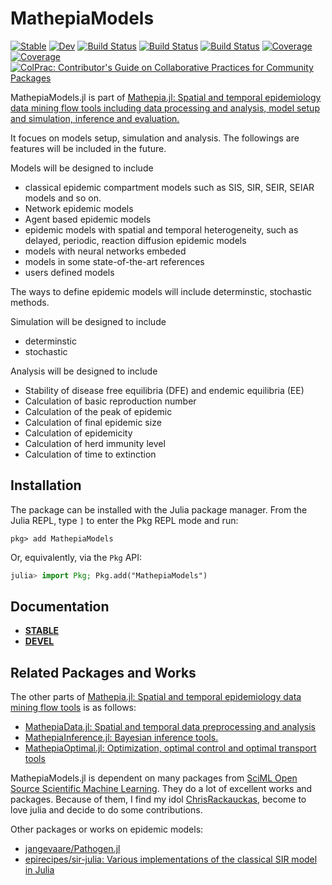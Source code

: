 # MathepiaModels

[![Stable](https://img.shields.io/badge/docs-stable-blue.svg)](https://Song921012.github.io/MathepiaModels.jl/stable)
[![Dev](https://img.shields.io/badge/docs-dev-blue.svg)](https://Song921012.github.io/MathepiaModels.jl/dev)
[![Build Status](https://github.com/Song921012/MathepiaModels.jl/actions/workflows/CI.yml/badge.svg?branch=main)](https://github.com/Song921012/MathepiaModels.jl/actions/workflows/CI.yml?query=branch%3Amain)
[![Build Status](https://travis-ci.com/Song921012/MathepiaModels.jl.svg?branch=main)](https://travis-ci.com/Song921012/MathepiaModels.jl)
[![Build Status](https://ci.appveyor.com/api/projects/status/github/Song921012/MathepiaModels.jl?svg=true)](https://ci.appveyor.com/project/Song921012/MathepiaModels-jl)
[![Coverage](https://codecov.io/gh/Song921012/MathepiaModels.jl/branch/main/graph/badge.svg)](https://codecov.io/gh/Song921012/MathepiaModels.jl)
[![Coverage](https://coveralls.io/repos/github/Song921012/MathepiaModels.jl/badge.svg?branch=main)](https://coveralls.io/github/Song921012/MathepiaModels.jl?branch=main)
[![ColPrac: Contributor's Guide on Collaborative Practices for Community Packages](https://img.shields.io/badge/ColPrac-Contributor's%20Guide-blueviolet)](https://github.com/SciML/ColPrac)

MathepiaModels.jl is part of [Mathepia.jl: Spatial and temporal epidemiology data mining flow tools including data processing and analysis, model setup and simulation, inference and evaluation.](https://github.com/Song921012/Mathepia.jl)

It focues on models setup, simulation and analysis. The followings are features will be included in the future.

Models will be designed to include
- classical epidemic compartment models such as SIS, SIR, SEIR, SEIAR models and so on.
- Network epidemic models
- Agent based epidemic models
- epidemic models with spatial and temporal heterogeneity, such as delayed, periodic, reaction diffusion epidemic models
- models with neural networks embeded
- models in some state-of-the-art references
- users defined models

The ways to define epidemic models will include determinstic, stochastic methods.

Simulation will be designed to include
- determinstic
- stochastic

Analysis will be designed to include
- Stability of disease free equilibria (DFE) and endemic equilibria (EE)
- Calculation of basic reproduction number
- Calculation of the peak of epidemic
- Calculation of final epidemic size
- Calculation of epidemicity
- Calculation of herd immunity level
- Calculation of time to extinction
## Installation

The package can be installed with the Julia package manager.
From the Julia REPL, type `]` to enter the Pkg REPL mode and run:

```
pkg> add MathepiaModels
```

Or, equivalently, via the `Pkg` API:

```julia
julia> import Pkg; Pkg.add("MathepiaModels")
```

## Documentation

- [**STABLE**](https://song921012.github.io/MathepiaModels.jl/stable/)
- [**DEVEL**](https://song921012.github.io/MathepiaModels.jl/dev/)


## Related Packages and Works

The other parts of [Mathepia.jl: Spatial and temporal epidemiology data mining flow tools](https://github.com/Song921012/Mathepia.jl) is as follows:
- [MathepiaData.jl: Spatial and temporal data preprocessing and analysis](https://github.com/Song921012/MathepiaData.jl)
- [MathepiaInference.jl: Bayesian inference tools.](https://github.com/Song921012/MathepiaInference.jl)
- [MathepiaOptimal.jl: Optimization, optimal control and optimal transport tools](https://github.com/Song921012/MathepiaOptimal.jl)

MathepiaModels.jl is dependent on many packages from [SciML Open Source Scientific Machine Learning](https://github.com/SciML). They do a lot of excellent works and packages.  Because of them, I find my idol [ChrisRackauckas](https://github.com/ChrisRackauckas), become to love julia and decide to do some contributions. 

Other packages or works on epidemic models:

- [jangevaare/Pathogen.jl](https://github.com/jangevaare/Pathogen.jl)
- [epirecipes/sir-julia: Various implementations of the classical SIR model in Julia](https://github.com/epirecipes/sir-julia)